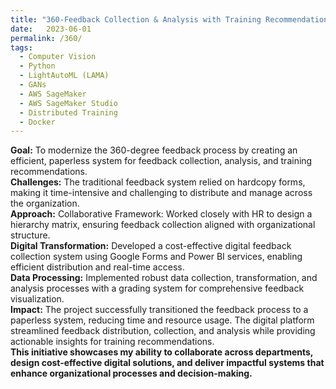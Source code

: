 ```yaml
---
title: "360-Feedback Collection & Analysis with Training Recommendations"
date:   2023-06-01
permalink: /360/
tags:
  - Computer Vision
  - Python
  - LightAutoML (LAMA)
  - GANs
  - AWS SageMaker
  - AWS SageMaker Studio
  - Distributed Training
  - Docker
---
```


**Goal:** To modernize the 360-degree feedback process by creating an efficient, paperless system for feedback collection, analysis, and training recommendations.
\
**Challenges:** The traditional feedback system relied on hardcopy forms, making it time-intensive and challenging to distribute and manage across the organization.
\
**Approach:** Collaborative Framework: Worked closely with HR to design a hierarchy matrix, ensuring feedback collection aligned with organizational structure.\
**Digital Transformation:** Developed a cost-effective digital feedback collection system using Google Forms and Power BI services, enabling efficient distribution and real-time access.\
**Data Processing:** Implemented robust data collection, transformation, and analysis processes with a grading system for comprehensive feedback visualization.\
**Impact:** The project successfully transitioned the feedback process to a paperless system, reducing time and resource usage. The digital platform streamlined feedback distribution, collection, and analysis while providing actionable insights for training recommendations.
\
**This initiative showcases my ability to collaborate across departments, design cost-effective digital solutions, and deliver impactful systems that enhance organizational processes and decision-making.**




